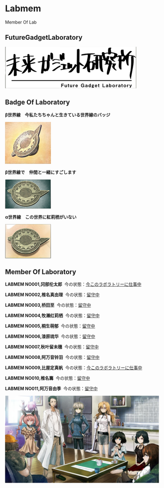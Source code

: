 # Labmem
Member Of Lab

## FutureGadgetLaboratory
![LabPicture](https://github.com/Future-Gadget-Laboratory/Labmem/blob/master/%E6%9C%AA%E6%9D%A5%E9%81%93%E5%85%B7%E7%A0%94%E7%A9%B6%E6%89%80-2.png)

## Badge Of Laboratory
**β世界線　今私たちちゃんと生きている世界線のバッジ**

![CurrentBadge](https://github.com/Future-Gadget-Laboratory/Labmem/blob/master/%E6%9C%AA%E6%9D%A5%E9%81%93%E5%85%B7%E7%A0%94%E7%A9%B6%E6%89%80-%E5%BE%BD%E7%AB%A0-2-min.jpg )

**β世界線で　仲間と一緒にすごします**

![CurrentBadge](https://github.com/Future-Gadget-Laboratory/Labmem/blob/master/%E5%BE%BD%E7%AB%A0%CE%B2-2-min.png )

**α世界線　この世界に紅莉栖がいない**

![CurrentBadge](https://github.com/Future-Gadget-Laboratory/Labmem/blob/master/%E5%BE%BD%E7%AB%A0%CE%B1-2-min.png )
## Member Of Laboratory

**LABMEM NO001,冈部伦太郎**  今の状態：[今このラボラトリーに仕事中](https://github.com/smallclover)

**LABMEM NO002,椎名真由理**  今の状態：[留守中](#)

**LABMEM NO003,桥田至**  今の状態：[留守中](#)

**LABMEM NO004,牧濑红莉栖**  今の状態：[留守中](#)

**LABMEM NO005,桐生萌郁**  今の状態：[留守中](#)

**LABMEM NO006,漆原琉华**  今の状態：[留守中](#)

**LABMEM NO007,秋叶留未穗**  今の状態：[留守中](#)

**LABMEM NO008,阿万音铃羽**  今の状態：[留守中](#)

**LABMEM NO009,比屋定真帆**  今の状態：[今このラボラトリーに仕事中](https://github.com/netsails)

**LABMEM NO010,椎名篝**  今の状態：[留守中](#)

**LABMEM NO011,阿万音由季**  今の状態：[留守中](#)

![LabMemberPicture](https://github.com/Future-Gadget-Laboratory/Labmem/blob/master/%E6%9C%AA%E6%9D%A5%E3%82%AC%E3%82%B8%E3%82%A7%E3%83%83%E3%83%88%E7%A0%94%E7%A9%B6%E6%89%80.jpg)
